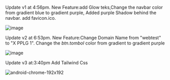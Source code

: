 Update v1 at 4:56pm.
New Feature:add Glow teks,Change the navbar color from gradient blue to gradient purple,
Added purple Shadow behind the navbar.
add favicon.ico.

![image](https://github.com/user-attachments/assets/9a659a02-4c0b-471a-81ad-463ee18c823c)






Update v2 at 6:53pm.
New Feature:Change Domain Name from "webtest" to "X PPLG 1".
Change the *btn.tombol* color from gradient to gradient purple 



![image](https://github.com/user-attachments/assets/19109a9c-0005-449a-a64d-1269ab539033)





Update v3 at:3:40pm
Add Tailwind Css


![android-chrome-192x192](https://github.com/user-attachments/assets/4e9b0932-fd56-4794-b301-e96a549382bf)

